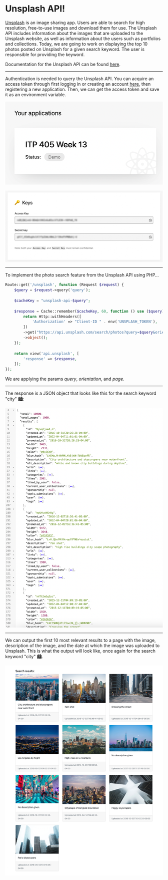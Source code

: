 # Unsplash API!

[Unsplash](https://unsplash.com/) is an image sharing app. Users are able to search for high resolution, free-to-use images and download them for use. The Unsplash API includes information about the images that are uploaded to the Unsplash website, as well as information about the users such as portfolios and collections. Today, we are going to work on displaying the top 10 photos posted on Unsplash for a given search keyword. The user is responsible for providing the keyword.

Documentation for the Unsplash API can be found [here](https://unsplash.com/documentation).

***

Authentication is needed to query the Unsplash API. You can acquire an access token through first logging in or creating an account [here](https://unsplash.com/oauth/applications), then registering a new application. Then, we can get the access token and save it as an environment variable.

![The application that was created to gain access to the access token](/img/application.png)

![The access token in the applications, blurred](/img/key.jpg)

***

To implement the photo search feature from the Unsplash API using PHP...
```php
Route::get('/unsplash', function (Request $request) {
    $query = $request->query('query');

    $cacheKey = "unsplash-api-$query";

    $response = Cache::remember($cacheKey, 60, function () use ($query) {
        return Http::withHeaders([
            'Authorization' => "Client-ID " . env('UNSPLASH_TOKEN'),
        ])
        ->get("https://api.unsplash.com/search/photos?query=$query&orientation=landscape&page=1")
        ->object();
    });
    
    return view('api.unsplash', [
        'response' => $response,
    ]);
});
```

We are applying the params *query*, *orientation*, and *page*.

***

The response is a JSON object that looks like this for the search keyword "city" :cityscape::

![JSON object with search results for the keyword "city"](/img/json_results.png)

***

We can output the first 10 most relevant results to a page with the image, description of the image, and the date at which the image was uploaded to Unsplash. This is what the output will look like, once again for the search keyword "city" :cityscape:.

![A page outputting the top 10 search results for the keyword "city"](/img/city_results.jpg)